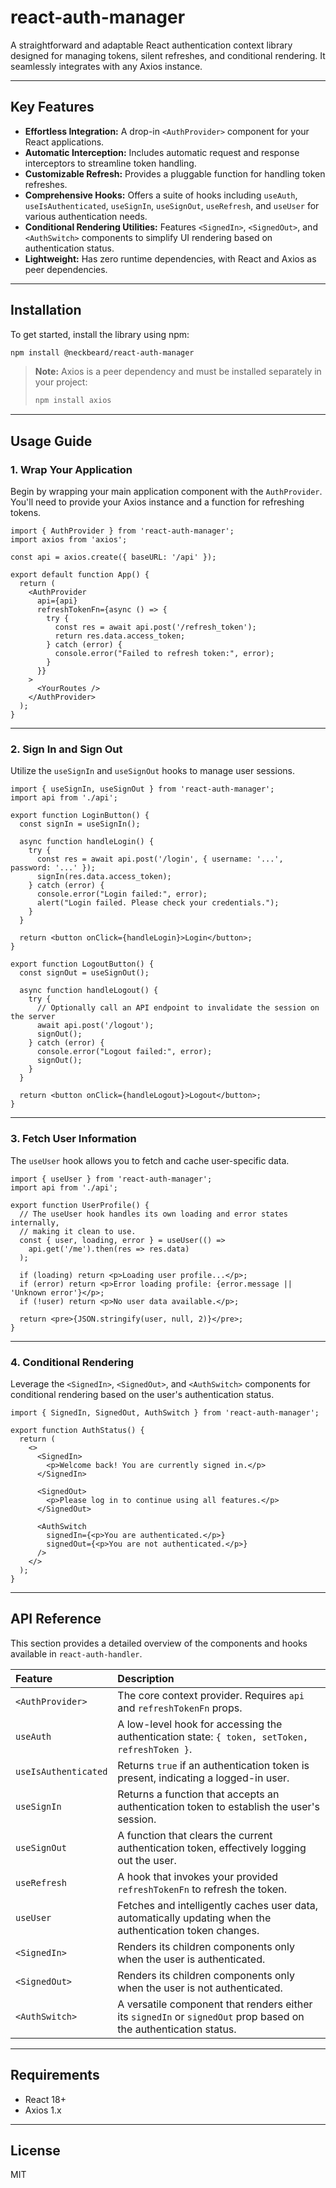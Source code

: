 # react-auth-manager

A straightforward and adaptable React authentication context library designed for managing tokens, silent refreshes, and conditional rendering. It seamlessly integrates with any Axios instance.

---

## Key Features

* **Effortless Integration:** A drop-in `<AuthProvider>` component for your React applications.
* **Automatic Interception:** Includes automatic request and response interceptors to streamline token handling.
* **Customizable Refresh:** Provides a pluggable function for handling token refreshes.
* **Comprehensive Hooks:** Offers a suite of hooks including `useAuth`, `useIsAuthenticated`, `useSignIn`, `useSignOut`, `useRefresh`, and `useUser` for various authentication needs.
* **Conditional Rendering Utilities:** Features `<SignedIn>`, `<SignedOut>`, and `<AuthSwitch>` components to simplify UI rendering based on authentication status.
* **Lightweight:** Has zero runtime dependencies, with React and Axios as peer dependencies.

---

## Installation

To get started, install the library using npm:

```bash
npm install @neckbeard/react-auth-manager
````

> **Note:** Axios is a peer dependency and must be installed separately in your project:
>
> ```bash
> npm install axios
> ```

-----

## Usage Guide

### 1\. Wrap Your Application

Begin by wrapping your main application component with the `AuthProvider`. You'll need to provide your Axios instance and a function for refreshing tokens.

```tsx
import { AuthProvider } from 'react-auth-manager';
import axios from 'axios';

const api = axios.create({ baseURL: '/api' });

export default function App() {
  return (
    <AuthProvider
      api={api}
      refreshTokenFn={async () => {
        try {
          const res = await api.post('/refresh_token');
          return res.data.access_token;
        } catch (error) {
          console.error("Failed to refresh token:", error);
        }
      }}
    >
      <YourRoutes />
    </AuthProvider>
  );
}
```

-----

### 2\. Sign In and Sign Out

Utilize the `useSignIn` and `useSignOut` hooks to manage user sessions.

```tsx
import { useSignIn, useSignOut } from 'react-auth-manager';
import api from './api';

export function LoginButton() {
  const signIn = useSignIn();

  async function handleLogin() {
    try {
      const res = await api.post('/login', { username: '...', password: '...' });
      signIn(res.data.access_token);
    } catch (error) {
      console.error("Login failed:", error);
      alert("Login failed. Please check your credentials.");
    }
  }

  return <button onClick={handleLogin}>Login</button>;
}

export function LogoutButton() {
  const signOut = useSignOut();
  
  async function handleLogout() {
    try {
      // Optionally call an API endpoint to invalidate the session on the server
      await api.post('/logout'); 
      signOut();
    } catch (error) {
      console.error("Logout failed:", error);
      signOut(); 
    }
  }

  return <button onClick={handleLogout}>Logout</button>;
}
```

-----

### 3\. Fetch User Information

The `useUser` hook allows you to fetch and cache user-specific data.

```tsx
import { useUser } from 'react-auth-manager';
import api from './api';

export function UserProfile() {
  // The useUser hook handles its own loading and error states internally,
  // making it clean to use.
  const { user, loading, error } = useUser(() =>
    api.get('/me').then(res => res.data)
  );

  if (loading) return <p>Loading user profile...</p>;
  if (error) return <p>Error loading profile: {error.message || 'Unknown error'}</p>;
  if (!user) return <p>No user data available.</p>; 

  return <pre>{JSON.stringify(user, null, 2)}</pre>;
}
```

-----

### 4\. Conditional Rendering

Leverage the `<SignedIn>`, `<SignedOut>`, and `<AuthSwitch>` components for conditional rendering based on the user's authentication status.

```tsx
import { SignedIn, SignedOut, AuthSwitch } from 'react-auth-manager';

export function AuthStatus() {
  return (
    <>
      <SignedIn>
        <p>Welcome back! You are currently signed in.</p>
      </SignedIn>

      <SignedOut>
        <p>Please log in to continue using all features.</p>
      </SignedOut>

      <AuthSwitch
        signedIn={<p>You are authenticated.</p>}
        signedOut={<p>You are not authenticated.</p>}
      />
    </>
  );
}
```

-----

## API Reference

This section provides a detailed overview of the components and hooks available in `react-auth-handler`.

| Feature            | Description                                                                                                                                      |
| :----------------- | :----------------------------------------------------------------------------------------------------------------------------------------------- |
| `<AuthProvider>`   | The core context provider. Requires `api` and `refreshTokenFn` props.                                                                            |
| `useAuth`          | A low-level hook for accessing the authentication state: `{ token, setToken, refreshToken }`.                                                    |
| `useIsAuthenticated` | Returns `true` if an authentication token is present, indicating a logged-in user.                                                               |
| `useSignIn`        | Returns a function that accepts an authentication token to establish the user's session.                                                                         |
| `useSignOut`       | A function that clears the current authentication token, effectively logging out the user.                                                       |
| `useRefresh`       | A hook that invokes your provided `refreshTokenFn` to refresh the token.                                                                         |
| `useUser`          | Fetches and intelligently caches user data, automatically updating when the authentication token changes.                                        |
| `<SignedIn>`       | Renders its children components only when the user is authenticated.                                                                             |
| `<SignedOut>`      | Renders its children components only when the user is not authenticated.                                                                         |
| `<AuthSwitch>`     | A versatile component that renders either its `signedIn` or `signedOut` prop based on the authentication status.                                 |

-----

## Requirements

  * React 18+
  * Axios 1.x

-----

## License

MIT

